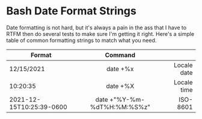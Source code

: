 # Bash Date Format Strings

Date formatting is not hard, but it's always a pain in the ass that I have to RTFM then do several tests to make sure I'm getting it right. Here's a simple table of common formatting strings to match what you need.

| Format   |      Command       |   |
|----------|:-------------:|------:|
| 12/15/2021 |  date +%x | Locale date |
| 10:20:35 |  date +%X | Locale time |
| 2021-12-15T10:25:39-0600 | date +"%Y-%m-%dT%H:%M:%S%z" | ISO-8601 |
